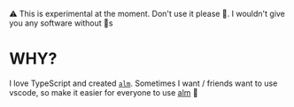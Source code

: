 ⚠️ This is experimental at the moment. Don't use it please 🌹. I wouldn't give you any software without 📝s

# WHY?

I love TypeScript and created [`alm`][alm]. Sometimes I want / friends want to use vscode, so make it easier for everyone to use [alm][alm] :rose:


[alm]: http://alm.tools/
